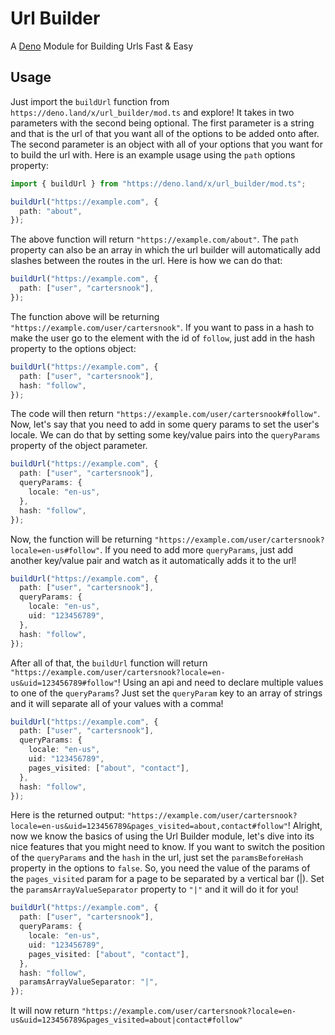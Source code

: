# Url Builder

A [Deno](https://github.com/denoland) Module for Building Urls Fast & Easy

## Usage

Just import the `buildUrl` function from `https://deno.land/x/url_builder/mod.ts` and explore! It takes in two parameters with the second being optional. The first parameter is a string and that is the url of that you want all of the options to be added onto after. The second parameter is an object with all of your options that you want for to build the url with. Here is an example usage using the `path` options property:

```ts
import { buildUrl } from "https://deno.land/x/url_builder/mod.ts";

buildUrl("https://example.com", {
  path: "about",
});
```

The above function will return `"https://example.com/about"`. The `path` property can also be an array in which the url builder will automatically add slashes between the routes in the url. Here is how we can do that:

```ts
buildUrl("https://example.com", {
  path: ["user", "cartersnook"],
});
```

The function above will be returning `"https://example.com/user/cartersnook"`. If you want to pass in a hash to make the user go to the element with the id of `follow`, just add in the hash property to the options object:

```ts
buildUrl("https://example.com", {
  path: ["user", "cartersnook"],
  hash: "follow",
});
```

The code will then return `"https://example.com/user/cartersnook#follow"`. Now, let's say that you need to add in some query params to set the user's locale. We can do that by setting some key/value pairs into the `queryParams` property of the object parameter.

```ts
buildUrl("https://example.com", {
  path: ["user", "cartersnook"],
  queryParams: {
    locale: "en-us",
  },
  hash: "follow",
});
```

Now, the function will be returning `"https://example.com/user/cartersnook?locale=en-us#follow"`. If you need to add more `queryParams`, just add another key/value pair and watch as it automatically adds it to the url!

```ts
buildUrl("https://example.com", {
  path: ["user", "cartersnook"],
  queryParams: {
    locale: "en-us",
    uid: "123456789",
  },
  hash: "follow",
});
```

After all of that, the `buildUrl` function will return `"https://example.com/user/cartersnook?locale=en-us&uid=123456789#follow"`! Using an api and need to declare multiple values to one of the `queryParams`? Just set the `queryParam` key to an array of strings and it will separate all of your values with a comma!

```ts
buildUrl("https://example.com", {
  path: ["user", "cartersnook"],
  queryParams: {
    locale: "en-us",
    uid: "123456789",
    pages_visited: ["about", "contact"],
  },
  hash: "follow",
});
```

Here is the returned output: `"https://example.com/user/cartersnook?locale=en-us&uid=123456789&pages_visited=about,contact#follow"`! Alright, now we know the basics of using the Url Builder module, let's dive into its nice features that you might need to know. If you want to switch the position of the `queryParams` and the `hash` in the url, just set the `paramsBeforeHash` property in the options to `false`. So, you need the value of the params of the `pages_visited` param for a page to be separated by a vertical bar (|). Set the `paramsArrayValueSeparator` property to `"|"` and it will do it for you!

```ts
buildUrl("https://example.com", {
  path: ["user", "cartersnook"],
  queryParams: {
    locale: "en-us",
    uid: "123456789",
    pages_visited: ["about", "contact"],
  },
  hash: "follow",
  paramsArrayValueSeparator: "|",
});
```

It will now return `"https://example.com/user/cartersnook?locale=en-us&uid=123456789&pages_visited=about|contact#follow"`

